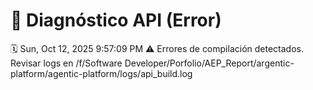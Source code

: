 # 🚨 Diagnóstico API (Error)
🗓️ Sun, Oct 12, 2025  9:57:09 PM
⚠️ Errores de compilación detectados. Revisar logs en /f/Software Developer/Porfolio/AEP_Report/argentic-platform/agentic-platform/logs/api_build.log
